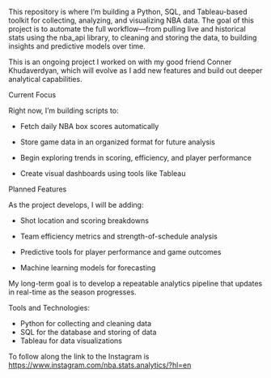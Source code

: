 This repository is where I’m building a Python, SQL, and Tableau-based toolkit for collecting, analyzing, and visualizing NBA data. The goal of this project is to automate the full workflow—from pulling live and historical stats using the nba_api library, to cleaning and storing the data, to building insights and predictive models over time.

This is an ongoing project I worked on with my good friend Conner Khudaverdyan, which will evolve as I add new features and build out deeper analytical capabilities. 

Current Focus

Right now, I’m building scripts to:

- Fetch daily NBA box scores automatically

- Store game data in an organized format for future analysis

- Begin exploring trends in scoring, efficiency, and player performance

- Create visual dashboards using tools like Tableau


Planned Features

As the project develops, I will be adding:

- Shot location and scoring breakdowns

- Team efficiency metrics and strength-of-schedule analysis

- Predictive tools for player performance and game outcomes

- Machine learning models for forecasting

My long-term goal is to develop a repeatable analytics pipeline that updates in real-time as the season progresses.

Tools and Technologies:

- Python for collecting and cleaning data
- SQL for the database and storing of data
- Tableau for data visualizations

To follow along the link to the Instagram is https://www.instagram.com/nba.stats.analytics/?hl=en



